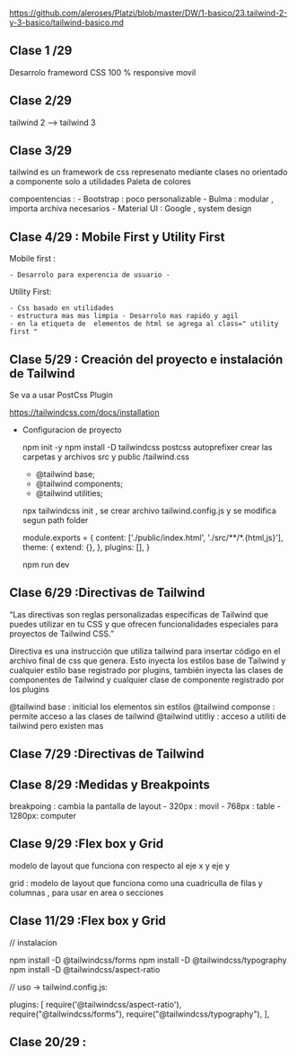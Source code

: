 https://github.com/aleroses/Platzi/blob/master/DW/1-basico/23.tailwind-2-y-3-basico/tailwind-basico.md

## Clase 1 /29

Desarrolo frameword CSS
100 % responsive movil

## Clase 2/29

tailwind 2 --> tailwind 3

## Clase 3/29

tailwind es un framework de css
represenato mediante clases
no orientado a componente solo a utilidades
Paleta de colores

compoentencias : - Bootstrap : poco personalizable - Bulma : modular , importa archiva necesarios - Material UI : Google , system design

## Clase 4/29 : Mobile First y Utility First

Mobile first :

    - Desarrolo para experencia de usuario -

Utility First:

    - Css basado en utilidades
    - estructura mas mas limpia - Desarrolo mas rapido y agil
    - en la etiqueta de  elementos de html se agrega al class=" utility first "

## Clase 5/29 : Creación del proyecto e instalación de Tailwind

Se va a usar PostCss Plugin

https://tailwindcss.com/docs/installation

- Configuracion de proyecto

  npm init -y
  npm install -D tailwindcss postcss autoprefixer
  crear las carpetas y archivos src y public /tailwind.css

  - @tailwind base;
  - @tailwind components;
  - @tailwind utilities;

  npx tailwindcss init , se crear archivo tailwind.config.js y se modifica segun path folder

  module.exports = {
  content: ['./public/index.html', './src/**/*.{html,js}'],
  theme: {
  extend: {},
  },
  plugins: [],
  }

  npm run dev

## Clase 6/29 :Directivas de Tailwind

“Las directivas son reglas personalizadas específicas de Tailwind que puedes utilizar en tu CSS y que ofrecen funcionalidades especiales para proyectos de Tailwind CSS.”

Directiva es una instrucción que utiliza tailwind para insertar código en el archivo final de css que genera. Esto inyecta los estilos base de Tailwind y cualquier estilo base registrado por plugins, también inyecta las clases de componentes de Tailwind y cualquier clase de componente registrado por los plugins

@tailwind base : initicial los elementos sin estilos
@tailwind componse : permite acceso a las clases de tailwind
@tailwind utitliy : acceso a utiliti de tailwind
pero existen mas

## Clase 7/29 :Directivas de Tailwind

## Clase 8/29 :Medidas y Breakpoints

breakpoing : cambia la pantalla de layout - 320px : movil - 768px : table - 1280px: computer

## Clase 9/29 :Flex box y Grid

modelo de layout que funciona con respecto al eje x y eje y

grid : modelo de layout que funciona como una cuadriculla de filas y columnas , para usar en area o secciones

## Clase 11/29 :Flex box y Grid

// instalacion

npm install -D @tailwindcss/forms
npm install -D @tailwindcss/typography
npm install -D @tailwindcss/aspect-ratio

// uso -> tailwind.config.js:

plugins: [
require('@tailwindcss/aspect-ratio'),
require("@tailwindcss/forms"),
require("@tailwindcss/typography"),
],

## Clase 20/29 :
